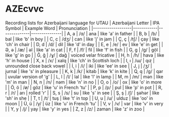 # AZEcvvc
Recording lists for Azerbaijani language for UTAU
| Azerbaijani Letter | IPA Symbol | Example Word | Pronunciation |
|-------------------|------------|--------------|---------------|
| A, a              | /ɑ/        | ana          | like 'a' in father |
| B, b              | /b/        | bal          | like 'b' in boy |
| C, c              | /dʒ/       | can          | like 'j' in jam |
| Ç, ç              | /tʃ/       | çay          | like 'ch' in chair |
| D, d              | /d/        | dil          | like 'd' in day |
| E, e              | /e/        | ev           | like 'e' in get |
| Ə, ə              | /æ/        | əl           | like 'a' in cat |
| F, f              | /f/        | fil          | like 'f' in fish |
| G, g              | /ɡ/        | göl          | like 'g' in go |
| Ğ, ğ              | /ɣ/        | dağ          | voiced velar fricative |
| H, h              | /h/        | hava         | like 'h' in house |
| X, x              | /x/        | xalq         | like 'ch' in Scottish loch |
| I, ı              | /ɯ/        | qız          | unrounded close back vowel |
| İ, i              | /i/        | iki          | like 'ee' in see |
| J, j              | /ʒ/        | jurnal       | like 's' in pleasure |
| K, k              | /k/        | kitab        | like 'k' in kite |
| Q, q              | /g/        | qar          | uvular version of 'g' |
| L, l              | /l/        | lal          | like 'l' in lamp |
| M, m              | /m/        | mən          | like 'm' in man |
| N, n              | /n/        | nəm          | like 'n' in no |
| O, o              | /o/        | ox           | like 'o' in more |
| Ö, ö              | /ø/        | göz          | like 'u' in French 'tu' |
| P, p              | /p/        | pul          | like 'p' in pot |
| R, r              | /r/        | arı          | rolled 'r' |
| S, s              | /s/        | su           | like 's' in see |
| Ş, ş              | /ʃ/        | şəhər        | like 'sh' in she |
| T, t              | /t/        | tuş          | like 't' in top |
| U, u              | /u/        | ulduz        | like 'oo' in moon |
| Ü, ü              | /y/        | üz           | like 'u' in French 'tu' |
| V, v              | /v/        | var          | like 'v' in very |
| Y, y              | /j/        | yay          | like 'y' in yes |
| Z, z              | /z/        | zaman        | like 'z' in zoo |
